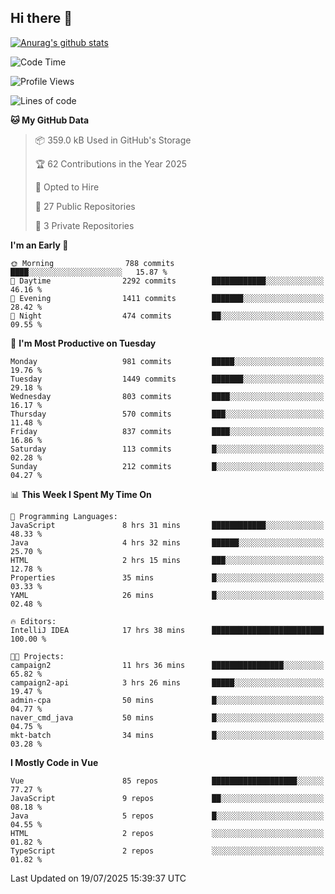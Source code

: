 ## Hi there 👋

[![Anurag's github stats](https://github-readme-stats.vercel.app/api?username=Songwonseok)](https://github.com/anuraghazra/github-readme-stats)



<!--START_SECTION:waka-->
![Code Time](http://img.shields.io/badge/Code%20Time-3%2C659%20hrs%2028%20mins-blue)

![Profile Views](http://img.shields.io/badge/Profile%20Views-0-blue)

![Lines of code](https://img.shields.io/badge/From%20Hello%20World%20I%27ve%20Written-34.8%20million%20lines%20of%20code-blue)

**🐱 My GitHub Data** 

> 📦 359.0 kB Used in GitHub's Storage 
 > 
> 🏆 62 Contributions in the Year 2025
 > 
> 💼 Opted to Hire
 > 
> 📜 27 Public Repositories 
 > 
> 🔑 3 Private Repositories 
 > 
**I'm an Early 🐤** 

```text
🌞 Morning                788 commits         ████░░░░░░░░░░░░░░░░░░░░░   15.87 % 
🌆 Daytime                2292 commits        ████████████░░░░░░░░░░░░░   46.16 % 
🌃 Evening                1411 commits        ███████░░░░░░░░░░░░░░░░░░   28.42 % 
🌙 Night                  474 commits         ██░░░░░░░░░░░░░░░░░░░░░░░   09.55 % 
```
📅 **I'm Most Productive on Tuesday** 

```text
Monday                   981 commits         █████░░░░░░░░░░░░░░░░░░░░   19.76 % 
Tuesday                  1449 commits        ███████░░░░░░░░░░░░░░░░░░   29.18 % 
Wednesday                803 commits         ████░░░░░░░░░░░░░░░░░░░░░   16.17 % 
Thursday                 570 commits         ███░░░░░░░░░░░░░░░░░░░░░░   11.48 % 
Friday                   837 commits         ████░░░░░░░░░░░░░░░░░░░░░   16.86 % 
Saturday                 113 commits         █░░░░░░░░░░░░░░░░░░░░░░░░   02.28 % 
Sunday                   212 commits         █░░░░░░░░░░░░░░░░░░░░░░░░   04.27 % 
```


📊 **This Week I Spent My Time On** 

```text
💬 Programming Languages: 
JavaScript               8 hrs 31 mins       ████████████░░░░░░░░░░░░░   48.33 % 
Java                     4 hrs 32 mins       ██████░░░░░░░░░░░░░░░░░░░   25.70 % 
HTML                     2 hrs 15 mins       ███░░░░░░░░░░░░░░░░░░░░░░   12.78 % 
Properties               35 mins             █░░░░░░░░░░░░░░░░░░░░░░░░   03.33 % 
YAML                     26 mins             █░░░░░░░░░░░░░░░░░░░░░░░░   02.48 % 

🔥 Editors: 
IntelliJ IDEA            17 hrs 38 mins      █████████████████████████   100.00 % 

🐱‍💻 Projects: 
campaign2                11 hrs 36 mins      ████████████████░░░░░░░░░   65.82 % 
campaign2-api            3 hrs 26 mins       █████░░░░░░░░░░░░░░░░░░░░   19.47 % 
admin-cpa                50 mins             █░░░░░░░░░░░░░░░░░░░░░░░░   04.77 % 
naver_cmd_java           50 mins             █░░░░░░░░░░░░░░░░░░░░░░░░   04.75 % 
mkt-batch                34 mins             █░░░░░░░░░░░░░░░░░░░░░░░░   03.28 % 
```

**I Mostly Code in Vue** 

```text
Vue                      85 repos            ███████████████████░░░░░░   77.27 % 
JavaScript               9 repos             ██░░░░░░░░░░░░░░░░░░░░░░░   08.18 % 
Java                     5 repos             █░░░░░░░░░░░░░░░░░░░░░░░░   04.55 % 
HTML                     2 repos             ░░░░░░░░░░░░░░░░░░░░░░░░░   01.82 % 
TypeScript               2 repos             ░░░░░░░░░░░░░░░░░░░░░░░░░   01.82 % 
```




 Last Updated on 19/07/2025 15:39:37 UTC
<!--END_SECTION:waka-->
